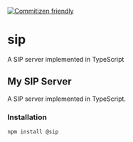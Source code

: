 [![Commitizen friendly](https://img.shields.io/badge/commitizen-friendly-brightgreen.svg)](http://commitizen.github.io/cz-cli/)

# sip
A SIP server implemented in TypeScript

## My SIP Server

A SIP server implemented in TypeScript.

### Installation

```bash
npm install @sip
